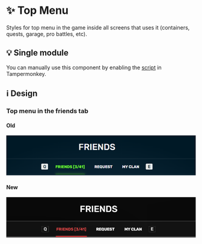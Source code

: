 # :sparkles: Top Menu

Styles for top menu in the game inside all screens that uses it (containers, quests, garage, pro battles, etc).

## :bulb: Single module

You can manually use this component by enabling the [script](https://github.com/OrakomoRi/Severitium/blob/main/src/General/TopMenu/TopMenu.user.js?raw=true) in Tampermonkey.

## :information_source: Design

### Top menu in the friends tab

#### Old

![](/images/general/old/topmenu.png)

#### New

![](/images/general/new/topmenu.png)